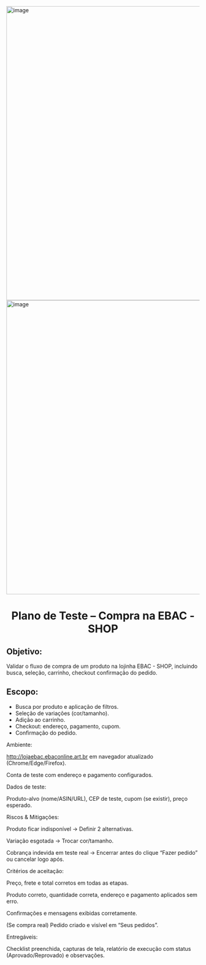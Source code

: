 <img width="1366" height="768" alt="image" src="https://github.com/user-attachments/assets/40fe69a7-d3c6-4b44-9d8b-4e0334fef827" /><img width="1366" height="768" alt="image" src="https://github.com/user-attachments/assets/6980e4bf-1438-44a9-834e-c6eee91d1c1c" /><h1 align="center"> Plano de Teste – Compra na EBAC - SHOP </h1>

## Objetivo:
Validar o fluxo de compra de um produto na lojinha EBAC - SHOP, incluindo busca, seleção, carrinho, checkout confirmação do pedido.

## Escopo:

- Busca por produto e aplicação de filtros.
- Seleção de variações (cor/tamanho).
- Adição ao carrinho.
- Checkout: endereço, pagamento, cupom.
- Confirmação do pedido.

Ambiente:

http://lojaebac.ebaconline.art.br em navegador atualizado (Chrome/Edge/Firefox).

Conta de teste com endereço e pagamento configurados.

Dados de teste:

Produto-alvo (nome/ASIN/URL), CEP de teste, cupom (se existir), preço esperado.

Riscos & Mitigações:

Produto ficar indisponível → Definir 2 alternativas.

Variação esgotada → Trocar cor/tamanho.

Cobrança indevida em teste real → Encerrar antes do clique “Fazer pedido” ou cancelar logo após.

Critérios de aceitação:

Preço, frete e total corretos em todas as etapas.

Produto correto, quantidade correta, endereço e pagamento aplicados sem erro.

Confirmações e mensagens exibidas corretamente.

(Se compra real) Pedido criado e visível em “Seus pedidos”.

Entregáveis:

Checklist preenchida, capturas de tela, relatório de execução com status (Aprovado/Reprovado) e observações.
